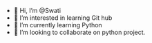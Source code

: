 - 👋 Hi, I’m @Swati
- 👀 I’m interested in learning Git hub
- 🌱 I’m currently learning Python
- 💞️ I’m looking to collaborate on python project.


<!---
patilswati/patilswati is a ✨ special ✨ repository because its `README.md` (this file) appears on your GitHub profile.
You can click the Preview link to take a look at your changes.
--->
